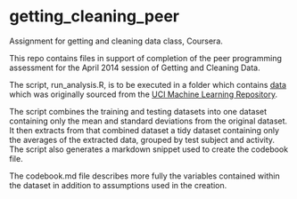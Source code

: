 getting_cleaning_peer
=====================

Assignment for getting and cleaning data class, Coursera.

This repo contains files in support of completion of the peer programming assessment for the April 2014 session of Getting and Cleaning Data.

The script, run_analysis.R, is to be executed in a folder which contains [data](https://d396qusza40orc.cloudfront.net/getdata%2Fprojectfiles%2FUCI%20HAR%20Dataset.zip) which was originally sourced from the [UCI Machine Learning Repository](http://archive.ics.uci.edu/ml/datasets/Human+Activity+Recognition+Using+Smartphones).

The script combines the training and testing datasets into one dataset containing only the mean and standard deviations from the original dataset. It then extracts from that combined dataset a tidy dataset containing only the averages of the extracted data, grouped by test subject and activity. The script also generates a markdown snippet used to create the codebook file.

The codebook.md file describes more fully the variables contained within the dataset in addition to assumptions used in the creation.
